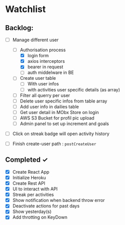 # Watchlist

## Backlog:

- [ ] Manage different user
  - [ ] Authorisation process
    - [x] login form
    - [x] axios interceptors
    - [x] bearer in request
    - [ ] auth middelware in BE
  - [ ] Create user table
    - [ ] With user infos
    - [ ] with activities user specific details (as array)
  - [ ] Filter all querry per user
  - [ ] Delete user specific infos from table array
  - [ ] Add user info in dailies table
  - [ ] Get user detail in MObx Store on login
  - [ ] AWS S3 Bucket for profil pic upload 
  - [ ] Admin panel to set up increment and goals
- [ ] Click on streak badge will open activity history
- [ ] Finish create-user path : `postCreateUser`

 
## Completed ✓

- [x] Create React App
- [x] Initialize Heroku
- [x] Create Rest API
- [x] UI to interact with API
- [x] Streak per activities
- [x] Show notification when backend throw error
- [x] Deactivate actions for past days
- [x] Show yesterday(s)
- [x] Add throtting on KeyDown

